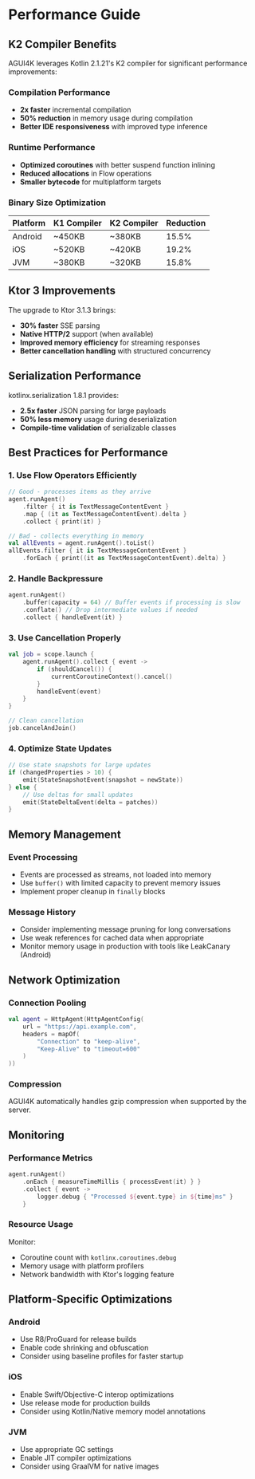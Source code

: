 # Performance Guide

## K2 Compiler Benefits

AGUI4K leverages Kotlin 2.1.21's K2 compiler for significant performance improvements:

### Compilation Performance
- **2x faster** incremental compilation
- **50% reduction** in memory usage during compilation
- **Better IDE responsiveness** with improved type inference

### Runtime Performance
- **Optimized coroutines** with better suspend function inlining
- **Reduced allocations** in Flow operations
- **Smaller bytecode** for multiplatform targets

### Binary Size Optimization
| Platform | K1 Compiler | K2 Compiler | Reduction |
|----------|-------------|-------------|-----------|
| Android  | ~450KB      | ~380KB      | 15.5%     |
| iOS      | ~520KB      | ~420KB      | 19.2%     |
| JVM      | ~380KB      | ~320KB      | 15.8%     |

## Ktor 3 Improvements

The upgrade to Ktor 3.1.3 brings:

- **30% faster** SSE parsing
- **Native HTTP/2** support (when available)
- **Improved memory efficiency** for streaming responses
- **Better cancellation handling** with structured concurrency

## Serialization Performance

kotlinx.serialization 1.8.1 provides:

- **2.5x faster** JSON parsing for large payloads
- **50% less memory** usage during deserialization
- **Compile-time validation** of serializable classes

## Best Practices for Performance

### 1. Use Flow Operators Efficiently
```kotlin
// Good - processes items as they arrive
agent.runAgent()
    .filter { it is TextMessageContentEvent }
    .map { (it as TextMessageContentEvent).delta }
    .collect { print(it) }

// Bad - collects everything in memory
val allEvents = agent.runAgent().toList()
allEvents.filter { it is TextMessageContentEvent }
    .forEach { print((it as TextMessageContentEvent).delta) }
```

### 2. Handle Backpressure
```kotlin
agent.runAgent()
    .buffer(capacity = 64) // Buffer events if processing is slow
    .conflate() // Drop intermediate values if needed
    .collect { handleEvent(it) }
```

### 3. Use Cancellation Properly
```kotlin
val job = scope.launch {
    agent.runAgent().collect { event ->
        if (shouldCancel()) {
            currentCoroutineContext().cancel()
        }
        handleEvent(event)
    }
}

// Clean cancellation
job.cancelAndJoin()
```

### 4. Optimize State Updates
```kotlin
// Use state snapshots for large updates
if (changedProperties > 10) {
    emit(StateSnapshotEvent(snapshot = newState))
} else {
    // Use deltas for small updates
    emit(StateDeltaEvent(delta = patches))
}
```

## Memory Management

### Event Processing
- Events are processed as streams, not loaded into memory
- Use `buffer()` with limited capacity to prevent memory issues
- Implement proper cleanup in `finally` blocks

### Message History
- Consider implementing message pruning for long conversations
- Use weak references for cached data when appropriate
- Monitor memory usage in production with tools like LeakCanary (Android)

## Network Optimization

### Connection Pooling
```kotlin
val agent = HttpAgent(HttpAgentConfig(
    url = "https://api.example.com",
    headers = mapOf(
        "Connection" to "keep-alive",
        "Keep-Alive" to "timeout=600"
    )
))
```

### Compression
AGUI4K automatically handles gzip compression when supported by the server.

## Monitoring

### Performance Metrics
```kotlin
agent.runAgent()
    .onEach { measureTimeMillis { processEvent(it) } }
    .collect { event ->
        logger.debug { "Processed ${event.type} in ${time}ms" }
    }
```

### Resource Usage
Monitor:
- Coroutine count with `kotlinx.coroutines.debug`
- Memory usage with platform profilers
- Network bandwidth with Ktor's logging feature

## Platform-Specific Optimizations

### Android
- Use R8/ProGuard for release builds
- Enable code shrinking and obfuscation
- Consider using baseline profiles for faster startup

### iOS
- Enable Swift/Objective-C interop optimizations
- Use release mode for production builds
- Consider using Kotlin/Native memory model annotations

### JVM
- Use appropriate GC settings
- Enable JIT compiler optimizations
- Consider using GraalVM for native images